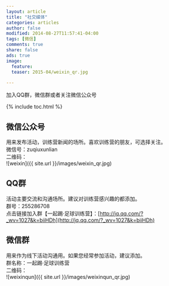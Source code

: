 ```yaml
---
layout: article
title: "社交媒体"
categories: articles
author: false
modified: 2014-08-27T11:57:41-04:00
tags: [微信]
comments: true
share: false
ads: true
image:
  feature: 
  teaser: 2015-04/weixin_qr.jpg
  
---
```


加入QQ群，微信群或者关注微信公众号

{% include toc.html %}

## 微信公众号
用来发布活动，训练营新闻的场所。喜欢训练营的朋友，可选择关注。    
微信号：zuqiuxunlian  
二维码：  
![weixin]({{ site.url }}/images/weixin_qr.jpg)

## QQ群
活动主要交流和沟通场所。建议对训练营感兴趣的都添加。  
群号：255286708  
点击链接加入群【一起踢·足球训练营】：[http://jq.qq.com/?_wv=1027&k=biiHDh](http://jq.qq.com/?_wv=1027&k=biiHDh)

## 微信群
用来作为线下活动沟通用。如果您经常参加活动，建议添加。  
群名称：一起踢·足球训练营  
二维码：  
![weixinqun]({{ site.url }}/images/weixinqun_qr.jpg)


